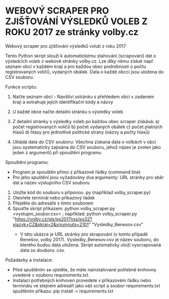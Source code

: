 # WEBOVÝ SCRAPER PRO ZJIŠŤOVÁNÍ VÝSLEDKŮ VOLEB Z ROKU 2017 ze stránky volby.cz

Webový scraper pro zjišťování výsledků volub z roku 2017

Tento Python skript slouží k automatickému stahování (scrapování) dat o výsledcích voleb z webové stránky volby.cz. Lze díky němu získat např. seznam obcí v každém kraji a pro každou obec podrobnosti o počtu registrovaných voličů, vydaných obálek. Data o každé obcci jsou uložena do CSV souboru.

Funkce scriptu:
1) Načte seznam obcí - Navštíví sstránku s přehledem obcí v zadaném kraji a extrahuje jejich identifikační kódy a názvy
2) U každé obce načte detailní stránku s výsledky voleb
3) Z detailní stránky s výsledky voleb po každou obec scraper získává: a) počet registrovaných voličů
                                                                       b) počet vydaných obálek
                                                                       c) počet platných hlasů
                                                                       d) hlasy pro jednotlivé politické strany (názvy a počty hlasů)

4) Ukládá data do CSV souboru: Všechna získaná data o volbách v obci jsou systematicky zapsána do CSV souboru, jehož název je zvolen jako jeden z argumentů při spouštění programu

Spouštění programu:
- Program je spouštěn přímo z příkazové řádky (command line)
- Pro jeho spuštění jsou vyžadovány dva argumenty: URL stránky pro sběr dat a název výstupního CSV souboru
1) Uložte kód do souboru s příponou .py (například volby_scraper.py)
2) Otevřete terminál nebo příkazový řádek
3) Přejděte do adresáře s tímto souborem
4) Spusťte skript příkazem: python volby_scraper.py <URL> <vystupni_soubor.csv> ; například: python volby_scraper.py "https://volby.cz/pls/ps2017nss/ps32?xjazyk=CZ&xkraj=2&xnumnuts=2101" "Vysledky_Benesov.csv"
   - V této ukázce je URL stránky pro skrapování (v tomto případě Benešov, volby 2017). Vysledky_Benesov.csv je název souboru, do kterého budou data uložena. Skript automaticky uloží vyscrapovaná data so douboru .csv.

Požadavky a instalace:
- Před spuštěním se ujistěte, že máte nainstalované potřebné knihovny uvedené v souboru requirements.txt.
- Instalaci potřebných knihoven provedete v příkazovém řádku nebo terminálu ve stejném adresáři jako váš script a soubor requirements.txt spuštěním příkazu:
  pip install -r requirements.txt 
